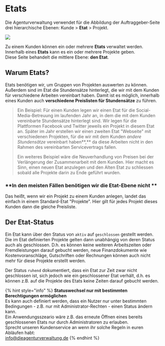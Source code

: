 # Etats

Die Agenturverwaltung verwendet für die Abbildung der Auftraggeber-Seite drei hierarchische Ebenen: Kunde > **Etat** > Projekt.&#x20;

![](../../.gitbook/assets/1.png)

Zu einem Kunden können ein oder mehrere **Etats** verwaltet werden. \
Innerhalb eines **Etats** kann es ein oder mehrere Projekte geben.\
Diese Seite behandelt die mittlere Ebene: **den Etat**.

## Warum Etats?&#x20;

Etats benötigen wir, um Gruppen von Projekten auswerten zu können. Außerdem sind im Etat die Stundensätze hinterlegt, die wir mit dem Kunden für verschiedene Arbeiten vereinbart haben. Damit ist es möglich, innerhalb eines Kunden auch **verschiedene Preislisten für Stundensätze** zu führen.&#x20;

> Ein Beispiel: Für einen Kunden legen wir einen Etat für die Social-Media-Betreuung im laufenden Jahr an, in dem die mit dem Kunden vereinbarte Stundensätze hinterlegt sind. Wir legen für die Plattformen Facebook und Twitter jeweils ein Projekt in diesem Etat an. Später im Jahr erstellen wir einen zweiten Etat "Webseite" mit verschiedenen Projekten, für die wir mit dem Kunden _andere Stundensätze_ vereinbart haben**,** da diese Arbeiten nicht in den Rahmen des vereinbarten Servicevertrags fallen.
>
> Ein weiteres Beispiel wäre die Neuverhandlung von Preisen bei der Verlängerung der Zusammenarbeit mit dem Kunden. Hier macht es Sinn, einen neuen Etat anzulegen und den Alten Etat zu schliessen sobald alle Projekte darin zu Ende geführt wurden.

### **In den meisten Fällen benötigen wir die Etat-Ebene nicht **

Das heißt, wenn wir ein Projekt zu einem Kunden anlegen, landet das einfach in einem Standard-Etat "Projekte". Hier gilt für jedes Projekt dieses Kunden dann die gleiche Preisliste.

## Der Etat-Status

Ein Etat kann über den Status von `aktiv` auf `geschlossen` gestellt werden. Die im Etat definierten Projekte gelten dann unabhängig von deren Status auch als geschlossen. D.h. es können keine weiteren Arbeitszeiten oder Fremdleistungen darauf gebucht werden, neue Finanzdokumente wie Kostenvoranschläge, Gutschriften oder Rechnungen können auch nicht mehr für diese Projekte erstellt werden.

Der Status `ruhend` dokumentiert, dass ein Etat zur Zeit zwar nicht geschlossen ist, sich jedoch wie ein geschlossener Etat verhält, d.h. es können z.B. auf die Projekte des Etats keine Zeiten darauf gebucht werden.

{% hint style="info" %}
**Statuswechsel nur mit bestimmten Berechtigungen ermöglichen**\
Es kann auch definiert werden, dass ein Nutzer nur unter bestimmten Bedingungen - z.B. nur mit Administrator-Rechten -  einen Status ändern kann. \
Ein Anwendungsszeario wäre z.B. das erneute Öffnen eines bereits geschlossenen Etats nur durch Administratoren zu erlauben.\
Sprecht unseren Kundenservice an wenn ihr solche Regeln in euren Abläufen habt:\
info@dieagenturverwaltung.de
{% endhint %}
